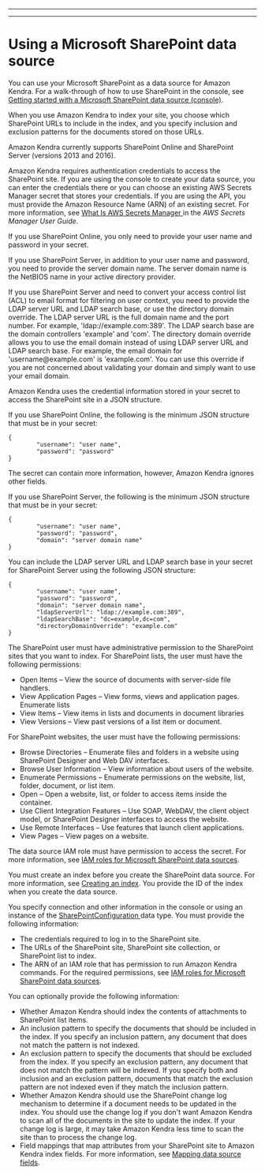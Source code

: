 --------

--------

# Using a Microsoft SharePoint data source<a name="data-source-sharepoint"></a>

You can use your Microsoft SharePoint as a data source for Amazon Kendra\. For a walk\-through of how to use SharePoint in the console, see [Getting started with a Microsoft SharePoint data source \(console\)](https://docs.aws.amazon.com/kendra/latest/dg/getting-started-sharepoint.html)\.

When you use Amazon Kendra to index your site, you choose which SharePoint URLs to include in the index, and you specify inclusion and exclusion patterns for the documents stored on those URLs\.

Amazon Kendra currently supports SharePoint Online and SharePoint Server \(versions 2013 and 2016\)\.

Amazon Kendra requires authentication credentials to access the SharePoint site\. If you are using the console to create your data source, you can enter the credentials there or you can choose an existing AWS Secrets Manager secret that stores your credentials\. If you are using the API, you must provide the Amazon Resource Name \(ARN\) of an existing secret\. For more information, see [ What Is AWS Secrets Manager ](https://docs.aws.amazon.com/secretsmanager/latest/userguide/intro.html) in the *AWS Secrets Manager User Guide*\.

If you use SharePoint Online, you only need to provide your user name and password in your secret\.

If you use SharePoint Server, in addition to your user name and password, you need to provide the server domain name\. The server domain name is the NetBIOS name in your active directory provider\.

If you use SharePoint Server and need to convert your access control list \(ACL\) to email format for filtering on user context, you need to provide the LDAP server URL and LDAP search base, or use the directory domain override\. The LDAP server URL is the full domain name and the port number\. For example, 'ldap://example\.com:389'\. The LDAP search base are the domain controllers 'example' and 'com'\. The directory domain override allows you to use the email domain instead of using LDAP server URL and LDAP search base\. For example, the email domain for 'username@example\.com' is 'example\.com'\. You can use this override if you are not concerned about validating your domain and simply want to use your email domain\.

Amazon Kendra uses the credential information stored in your secret to access the SharePoint site in a JSON structure\.

If you use SharePoint Online, the following is the minimum JSON structure that must be in your secret:

```
{ 
        "username": "user name", 
        "password": "password"
}
```

The secret can contain more information, however, Amazon Kendra ignores other fields\.

If you use SharePoint Server, the following is the minimum JSON structure that must be in your secret:

```
{
        "username": "user name", 
        "password": "password", 
        "domain": "server domain name"
}
```

You can include the LDAP server URL and LDAP search base in your secret for SharePoint Server using the following JSON structure:

```
{
        "username": "user name", 
        "password": "password", 
        "domain": "server domain name",
        "ldapServerUrl": "ldap://example.com:389",
        "ldapSearchBase": "dc=example,dc=com",
        "directoryDomainOverride": "example.com"
}
```

The SharePoint user must have administrative permission to the SharePoint sites that you want to index\. For SharePoint lists, the user must have the following permissions:
+ Open Items – View the source of documents with server\-side file handlers\.
+ View Application Pages – View forms, views and application pages\. Enumerate lists
+ View Items – View items in lists and documents in document libraries
+ View Versions – View past versions of a list item or document\.

For SharePoint websites, the user must have the following permissions:
+ Browse Directories – Enumerate files and folders in a website using SharePoint Designer and Web DAV interfaces\.
+ Browse User Information – View information about users of the website\.
+ Enumerate Permissions – Enumerate permissions on the website, list, folder, document, or list item\.
+ Open – Open a website, list, or folder to access items inside the container\.
+ Use Client Integration Features – Use SOAP, WebDAV, the client object model, or SharePoint Designer interfaces to access the website\.
+ Use Remote Interfaces – Use features that launch client applications\.
+ View Pages – View pages on a website\.

The data source IAM role must have permission to access the secret\. For more information, see [IAM roles for Microsoft SharePoint data sources](iam-roles.md#iam-roles-ds-spo)\.

You must create an index before you create the SharePoint data source\. For more information, see [Creating an index](create-index.md)\. You provide the ID of the index when you create the data source\.

You specify connection and other information in the console or using an instance of the [ SharePointConfiguration ](API_SharePointConfiguration.md) data type\. You must provide the following information: 
+ The credentials required to log in to the SharePoint site\.
+ The URLs of the SharePoint site, SharePoint site collection, or SharePoint list to index\.
+ The ARN of an IAM role that has permission to run Amazon Kendra commands\. For the required permissions, see [IAM roles for Microsoft SharePoint data sources](iam-roles.md#iam-roles-ds-spo)\.

You can optionally provide the following information:
+ Whether Amazon Kendra should index the contents of attachments to SharePoint list items\.
+ An inclusion pattern to specify the documents that should be included in the index\. If you specify an inclusion pattern, any document that does not match the pattern is not indexed\.
+ An exclusion pattern to specify the documents that should be excluded from the index\. If you specify an exclusion pattern, any document that does not match the pattern will be indexed\. If you specify both and inclusion and an exclusion pattern, documents that match the exclusion pattern are not indexed even if they match the inclusion pattern\.
+ Whether Amazon Kendra should use the SharePoint change log mechanism to determine if a document needs to be updated in the index\. You should use the change log if you don't want Amazon Kendra to scan all of the documents in the site to update the index\. If your change log is large, it may take Amazon Kendra less time to scan the site than to process the change log\.
+ Field mappings that map attributes from your SharePoint site to Amazon Kendra index fields\. For more information, see [Mapping data source fields](field-mapping.md)\.